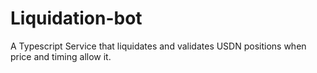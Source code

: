 # Liquidation-bot

A Typescript Service that liquidates and validates USDN positions when price and timing allow it.
